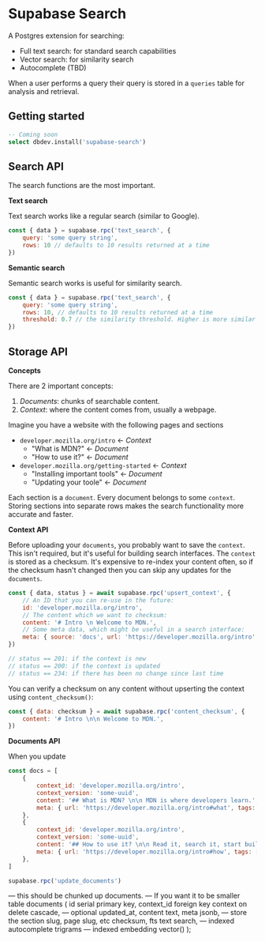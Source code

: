 # Supabase Search

A Postgres extension for searching:

- Full text search: for standard search capabilities
- Vector search: for similarity search
- Autocomplete (TBD)

When a user performs a query their query is stored in a `queries` table for analysis and retrieval.

## Getting started

```sql
-- Coming soon
select dbdev.install('supabase-search')
```

## Search API 

The search functions are the most important.

**Text search**

Text search works like a regular search (similar to Google). 

```js
const { data } = supabase.rpc('text_search', {
    query: 'some query string',
    rows: 10 // defaults to 10 results returned at a time
})
```

**Semantic search**

Semantic search works is useful for similarity search.

```js
const { data } = supabase.rpc('text_search', {
    query: 'some query string',
    rows: 10, // defaults to 10 results returned at a time
    threshold: 0.7 // the similarity threshold. Higher is more similar
})
```
## Storage API

**Concepts**

There are 2 important concepts: 

1. *Documents*: chunks of searchable content.
2. *Context*: where the content comes from, usually a webpage.

Imagine you have a website with the following pages and sections

- `developer.mozilla.org/intro` <- *Context*
  - "What is MDN?" <- *Document*
  - "How to use it?" <- *Document*
- `developer.mozilla.org/getting-started` <- *Context*
  - "Installing important tools" <- *Document*
  - "Updating your toole" <- *Document*


Each section is a `document`. Every document belongs to some `context`. Storing sections into separate rows makes the search functionality more accurate and faster.


**Context API**

Before uploading your `documents`, you probably want to save the `context`. This isn't required, but it's useful for building search interfaces. The `context` is stored as a checksum. It's expensive to re-index your content often, so if the checksum hasn't changed then you can skip any updates for the `documents`.

```js
const { data, status } = await supabase.rpc('upsert_context', {
    // An ID that you can re-use in the future:
    id: 'developer.mozilla.org/intro', 
    // The content which we want to checksum:
    content: '# Intro \n Welcome to MDN.',
    // Some meta data, which might be useful in a search interface:
    meta: { source: 'docs', url: 'https://developer.mozilla.org/intro' },
})

// status == 201: if the context is new
// status == 200: if the context is updated
// status == 234: if there has been no change since last time
```

You can verify a checksum on any content without upserting the context using `content_checksum()`:

```js
const { data: checksum } = await supabase.rpc('content_checksum', {
    content: '# Intro \n\n Welcome to MDN.',
})
```


**Documents API**

When you update 

```js
const docs = [
    {
        context_id: 'developer.mozilla.org/intro',
        context_version: 'some-uuid',
        content: '## What is MDN? \n\n MDN is where developers learn.',
        meta: { url: 'https://developer.mozilla.org/intro#what', tags: ['guides'] },
    },
    {
        context_id: 'developer.mozilla.org/intro',
        context_version: 'some-uuid',
        content: '## How to use it? \n\n Read it, search it, start building.',
        meta: { url: 'https://developer.mozilla.org/intro#how', tags: ['guides'] },
    },
]

supabase.rpc('update_documents')

```




— this should be chunked up documents. 
— If you want it to be smaller
table documents (
  id serial primary key,
  context_id foreign key context on delete cascade, — optional
  updated_at,
  content text,
  meta jsonb, — store the section slug, page slug, etc
  checksum,
  fts text search,  — indexed
  autocomplete trigrams — indexed
  embedding vector()
);